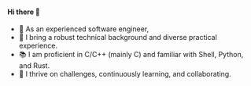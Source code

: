 #### Hi there 👋

- 💼 As an experienced software engineer,
- 🌱 I bring a robust technical background and diverse practical experience.
- 📚 I am proficient in C/C++ (mainly C) and familiar with Shell, Python, and Rust.
- 🧠 I thrive on challenges, continuously learning, and collaborating.
